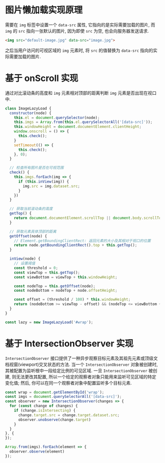 # 图片懒加载实现原理
需要在 `img` 标签中设置一个 `data-src` 属性, 它指向的是实际需要加载的图片, 而 `img` 的 `src` 指向一张默认的图片, 因为即使 `src` 为空, 也会向服务器发送请求.

```HTML
<img src="default-image.jpg" data-src="image.jpg">
```

之后当用户访问的可视区域的 `img` 元素时, 将 `src` 的值替换为 `data-src` 指向的实际需要加载的图片.

# 基于 onScroll 实现

通过对比滚动条的高度和 `img` 元素相对顶部的距离判断 `img` 元素是否出现在视口中.

```JavaScript
class ImageLazyLoad {
  constructor(node) {
    this.el = document.querySelector(node);
    this.imgs = Array.from(this.el.querySelectorAll('[data-src]'));
    this.windowHeight = document.documentElement.clientHeight;
    window.onscroll = () => {
      this.check();
    }
    setTimeout(() => {
      this.check();
    }, 0);
  }

  // 检查所有图片是否在可视范围
  check() {
    this.imgs.forEach(img => {
      if (this.inView(img)) {
        img.src = img.dataset.src;
      }
    })
  }

  // 获取当前滚动条的高度
  getTop() {
    return document.documentElement.scrollTop || document.body.scrollTop;
  }

  // 获取元素具体顶部的距离
  getOffset(node) {
    // Element.getBoundingClientRect: 返回元素的大小及其相对于视口的位置
    return node.getBoundingClientRect().top + this.getTop();
  }

  inView(node) {
    // 设置阈值
    const threshold = 0;
    const viewTop = this.getTop();
    const viewBottom = viewTop + this.windowHeight;

    const nodeTop = this.getOffset(node);
    const nodeBottom = nodeTop + node.offsetHeight;

    const offset = (threshold / 100) * this.windowHeight;
    return (nodeBottom >= viewTop - offset) && (nodeTop <= viewBottom + offset);
  }
}

const lazy = new ImageLazyLoad('#wrap');
```

# 基于 IntersectionObserver 实现

`IntersectionObserver` 接口提供了一种异步观察目标元素及其祖先元素或顶级文档视窗(viewport)交叉状态的方法. 当一个 `IntersectionObserver` 对象被创建时, 其被配置为监听根中一段给定比例的可见区域. 一旦 `IntersectionObserver` 被创建, 则无法更改其配置, 所以一个给定的观察者对象只能用来监听可见区域的特定变化值; 然后, 你可以在同一个观察者对象中配置监听多个目标元素.

```JavaScript
const wrap = document.getElementById('wrap');
const imgs = document.querySelectorAll('[data-src]');
const observer = new IntersectionObserver(changes => {
  for (const change of changes) {
    if (change.isIntersecting) {
      change.target.src = change.target.dataset.src;
      observer.unobserve(change.target)
    }
  }
}, {
});

Array.from(imgs).forEach(element => {
  observer.observe(element)
});
```